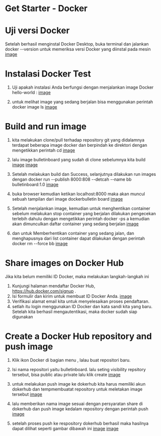 # Get Starter - Docker

# Uji versi Docker 
Setelah berhasil menginstal Docker Desktop, buka terminal dan jalankan docker --version untuk memeriksa versi Docker yang diinstal pada mesin
[image](https://github.com/reyhanfernanda/tekn-cloud-computing/blob/master/minggu-07/gambar-06.png)

# Instalasi Docker Test

1. Uji apakah instalasi Anda berfungsi dengan menjalankan image Docker hello-world :
[image](https://github.com/reyhanfernanda/tekn-cloud-computing/blob/master/minggu-07/gambar-07.png)

2. untuk melihat image yang sedang berjalan bisa menggunakan perintah docker image ls
[image](https://github.com/reyhanfernanda/tekn-cloud-computing/blob/master/minggu-07/gambar-08.png)

# Build and run  image

1. kita melakukan clone/pull terhadap repository git yang didalamnya terdapat beberapa image docker dan berpindah ke direktori dengan mengetikkan perintah cd
[image](https://github.com/reyhanfernanda/tekn-cloud-computing/blob/master/minggu-07/gambar-12.png)

2. lalu image bulletinboard yang sudah di clone sebelumnya kita build
[image](https://github.com/reyhanfernanda/tekn-cloud-computing/blob/master/minggu-07/gambar-13.png)
[image](https://github.com/reyhanfernanda/tekn-cloud-computing/blob/master/minggu-07/gambar-14.png)

3. Setelah melakukan build dan Success, selanjutnya dilakukan run images dengan docker run --publish 8000:808 --detcah --name bb bulletinboard:1.0
[image](https://github.com/reyhanfernanda/tekn-cloud-computing/blob/master/minggu-07/gambar-15.png)

4. buka browser kemudian ketikan localhost:8000 maka akan muncul sebuah tampilan dari image dockerbulletin board
[image](https://github.com/reyhanfernanda/tekn-cloud-computing/blob/master/minggu-07/gambar-17.png)

5. Setelah menjalankan image, kemudian untuk menghentikan container sebelum melakukan stop container yang berjalan dilakukan pengecekan terlebih dahulu dengan mengetikkan perintah docker -ps a kemudian akan dimunculkan daftar container yang sedang berjalan
[image](https://github.com/reyhanfernanda/tekn-cloud-computing/blob/master/minggu-07/gambar-16.png)

6. dan untuk Memberhentikan container yang sedang jalan, dan menghapusnya dari list container dapat dilakukan dengan perintah docker rm --force bb
[image](https://github.com/reyhanfernanda/tekn-cloud-computing/blob/master/minggu-07/gambar-18.png)

# Share images on Docker Hub
Jika kita belum memiliki ID Docker, maka melakukan langkah-langkah ini 

1. Kunjungi halaman mendaftar Docker Hub, https://hub.docker.com/signup .
2. Isi formulir dan kirim untuk membuat ID Docker Anda.
[image](https://github.com/reyhanfernanda/tekn-cloud-computing/blob/master/minggu-07/gambar-18.png)
3. Verifikasi alamat email kita untuk menyelesaikan proses pendaftaran.
4. setlah itu login menggunakan ID Docker dan kata sandi kita yang baru. Setelah kita berhasil mengautentikasi, maka docker sudah siap digunakan

# Create a Docker Hub repository and push image

1. Klik ikon Docker di bagian menu , lalau buat repositori baru.

2. Isi nama repositori yaitu bulletinboard. lalu seting visibility repsitory tersebut, bisa public atau private lalu klik create
[image](https://github.com/reyhanfernanda/tekn-cloud-computing/blob/master/minggu-07/gambar-19.png)

3. untuk melakukan push image ke dokerhub kita harus memiliki akun dokerhub dan tempmembuatat repository untuk meletakan image tersebut
[image](https://github.com/reyhanfernanda/tekn-cloud-computing/blob/master/minggu-07/gambar-20.png)

4. lalu memberikan nama image sesuai dengan persyaratan share di dokerhub dan push image kedalam repository dengan perintah push
[image](https://github.com/reyhanfernanda/tekn-cloud-computing/blob/master/minggu-07/gambar-21.png)

5. setelah proses push ke respository dokerhub berhasil maka hasilnya dapat dilihat seperti gambar dibawah ini
[image](https://github.com/reyhanfernanda/tekn-cloud-computing/blob/master/minggu-07/gambar-22.png)
[image](https://github.com/reyhanfernanda/tekn-cloud-computing/blob/master/minggu-07/gambar-23.png)